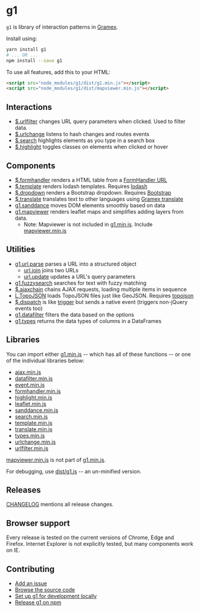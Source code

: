 # g1

`g1` is library of interaction patterns in [Gramex](https://learn.gramener.com/guide/g1/).

Install using:

```bash
yarn install g1
# ... OR ...
npm install --save g1
```

To use all features, add this to your HTML:

```html
<script src="node_modules/g1/dist/g1.min.js"></script>
<script src="node_modules/g1/dist/mapviewer.min.js"></script>
```

## Interactions

- [$.urlfilter](docs/urlfilter.md) changes URL query parameters when clicked. Used to filter data.
- [$.urlchange](docs/urlchange.md) listens to hash changes and routes events
- [$.search](docs/search.md) highlights elements as you type in a search box
- [$.highlight](docs/highlight.md) toggles classes on elements when clicked or hover

## Components

- [$.formhandler](docs/formhandler.md) renders a HTML table from a [FormHandler URL](https://learn.gramener.com/guide/formhandler/)
- [$.template](docs/template.md) renders lodash templates. Requires [lodash](https://lodash.com/)
- [$.dropdown](docs/dropdown.md) renders a Bootstrap dropdown. Requires [Bootstrap](https://getbootstrap.com/docs/4.2/)
- [$.translate](docs/translate.md) translates text to other languages using [Gramex translate](https://learn.gramener.com/guide/translate/)
- [g1.sanddance](docs/sanddance.md) moves DOM elements smoothly based on data
- [g1.mapviewer](docs/mapviewer.md) renders leaflet maps and simplifies adding layers from data.
    - Note: Mapviewer is not included in [g1.min.js](dist/g1.min.js). Include [mapviewer.min.js](dist/mapviewer.min.js)

## Utilities

- [g1.url.parse](docs/url.md) parses a URL into a structured object
    - [url.join](docs/url.md#urljoin) joins two URLs
    - [url.update](docs/url.md#urlupdate) updates a URL's query parameters
- [g1.fuzzysearch](docs/fuzzysearch.md) searches for text with fuzzy matching
- [$.ajaxchain](docs/ajaxchain.md) chains AJAX requests, loading multiple items in sequence
- [L.TopoJSON](docs/topojson.md) loads TopoJSON files just like GeoJSON. Requires [topojson](https://github.com/topojson/topojson)
- [$.dispatch](docs/dispatch.md) is like [trigger](https://api.jquery.com/trigger/) but sends a native event (triggers non-jQuery events too)
- [g1.datafilter](docs/datafilter.md) filters the data based on the options
- [g1.types](docs/types.md) returns the data types of columns in a DataFrames

## Libraries

You can import either [g1.min.js](dist/g1.min.js) -- which has all of these functions --
or one of the individual libraries below:

- [ajax.min.js](dist/ajax.min.js)
- [datafilter.min.js](dist/datafilter.min.js)
- [event.min.js](dist/event.min.js)
- [formhandler.min.js](dist/formhandler.min.js)
- [highlight.min.js](dist/highlight.min.js)
- [leaflet.min.js](dist/leaflet.min.js)
- [sanddance.min.js](dist/sanddance.min.js)
- [search.min.js](dist/search.min.js)
- [template.min.js](dist/template.min.js)
- [translate.min.js](dist/translate.min.js)
- [types.min.js](dist/types.min.js)
- [urlchange.min.js](dist/urlchange.min.js)
- [urlfilter.min.js](dist/urlfilter.min.js)

[mapviewer.min.js](dist/mapviewer.min.js) is not part of [g1.min.js](dist/g1.min.js).

For debugging, use [dist/g1.js](dist/g1.js) -- an un-minified version.

## Releases

[CHANGELOG](CHANGELOG.md) mentions all release changes.

## Browser support

Every release is tested on the current versions of Chrome, Edge and Firefox.
Internet Explorer is not explicitly tested, but many components work on IE.

## Contributing

- [Add an issue](https://code.gramener.com/cto/g1/issues)
- [Browse the source code](https://code.gramener.com/cto/g1)
- [Set up g1 for development locally](CONTRIBUTING.md#set-up)
- [Release g1 on npm](CONTRIBUTING.md#release)
